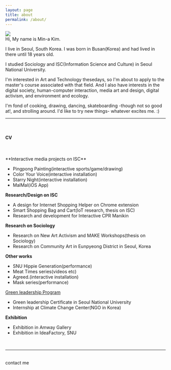 ```yaml
---
layout: page
title: about
permalink: /about/
---
```


<img class="col one right" src="/img/prof_pic.jpg">

<br/>
Hi, My name is Min-a Kim.

I live in Seoul, South Korea. I was born in Busan(Korea) and had lived in there until 18 years old.

I studied Sociology and ISC(Information Science and Culture) in Seoul National University.

I'm interested in Art and Technology thesedays, so I'm about to apply to the master's course associated with that field. And I also have interests in the digital society, human-computer interaction, media art and design, digital activism, and environment and ecology.

I'm fond of cooking, drawing, dancing, skateboarding -though not so good at!, and strolling around. I'd like to try new things- whatever excites me. :)


***
<br/>

<h4> CV </h4>
<br/>
<p>
**Interactive media projects on ISC**
<ul>
<li>Pingpong Painting(interactive sports/game/drawing)</li>
<li>Color Your Voice(interactive installation)</li>
<li>Starry Night(interactive installation)</li>
<li>MalMal(iOS App)</li>
</ul>

**Research/Design on ISC**
<ul>
<li>A design for Internet Shopping Helper on Chrome extension</li>
<li>Smart Shopping Bag and Cart(IoT research, thesis on ISC)</li>
<li>Research and development for Interactive CPR Manikin</li>
</ul>

**Research on Sociology**
<ul>
<li>Research on New Art Activism and MAKE Workshops(thesis on Sociology)</li>
<li>Research on Community Art in Eunpyeong District in Seoul, Korea</li>
</ul>

**Other works**
<ul>
<li>SNU Hippie Generation(performance)</li>
<li>Meat Times series(videos etc)</li>
<li>Agreed.(interactive installation)</li>
<li>Mask series(performance)</li>
</ul>

<a href="http://aiees.snu.ac.kr/greenleadership/website/index.php" target="blank">Green leadership Program</a>
<ul>
<li>Green leadership Certificate in Seoul National University</li>
<li>Internship at Climate Change Center(NGO in Korea)</li>
</ul>

**Exhibition**
<ul>
<li>Exhibition in Amway Gallery</li>
<li>Exhibition in IdeaFactory, SNU</li>
</ul>
</p>

<br/>
<hr/>
<br/>
<span class="contacticon center">
	<a href="lucid2713@gmail.com"><i class="fa fa-envelope-square"></i></a>
	<a href="https://github.com/lucid2713/" target="_blank"><i class="fa fa-github-square"></i></a>
	<a href="https://www.linkedin.com" target="_blank"><i class="fa fa-linkedin-square"></i></a>
	<a href="https://vimeo.com/user38129979/videos" target="_blank"><i class="fa fa-vimeo-square"></i></a>
	<a href="https://twitter.com" target="_blank"><i class="fa fa-facebook-official"></i></a>
</span>

<div class="col three caption">
	contact me
</div>
